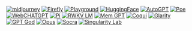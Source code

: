[![midjourney](https://invidget.switchblade.xyz/midjourney)](https://discord.gg/midjourney)
[![Firefly](https://invidget.switchblade.xyz/YJE3z8bK)](https://discord.gg/YJE3z8bK)
[![Playground](https://invidget.switchblade.xyz/63XZsH2Y)](https://discord.gg/63XZsH2Y)
[![HuggingFace](https://invidget.switchblade.xyz/hugging-face-879548962464493619)](https://discord.gg/hugging-face-879548962464493619)
[![AutoGPT](https://invidget.switchblade.xyz/autogpt)](https://discord.gg/autogpt)
[![Poe](https://invidget.switchblade.xyz/8Jq45eBH)](https://discord.gg/8Jq45eBH)
[![WebCHATGPT](https://invidget.switchblade.xyz/JKpfRTEZ)](https://discord.gg/JKpfRTEZ)
[![Pi](https://invidget.switchblade.xyz/RUsRK82D)](https://discord.gg/RUsRK82D)
[![RWKV LM](https://invidget.switchblade.xyz/TpzqfSNfc2)](https://discord.gg/TpzqfSNfc2)
[![Mem GPT](https://invidget.switchblade.xyz/8MtgXxP5)](https://discord.gg/8MtgXxP5)
[![Coqui](https://invidget.switchblade.xyz/G5dxVH9Kdp)](https://discord.gg/G5dxVH9Kdp)
[![Glarity](https://invidget.switchblade.xyz/nxrQzfvX)](https://discord.gg/nxrQzfvX)
[![GPT God](https://invidget.switchblade.xyz/6A6BDm4a)](https://discord.gg/6A6BDm4a)
[![Opus](https://invidget.switchblade.xyz/McEyvETc)](https://discord.gg/McEyvETc)
[![Socra](https://invidget.switchblade.xyz/PH6pkDD3)](https://discord.gg/PH6pkDD3)
[![Singularity Lab](https://invidget.switchblade.xyz/jc4xtF58Ve)](https://discord.gg/jc4xtF58Ve)

